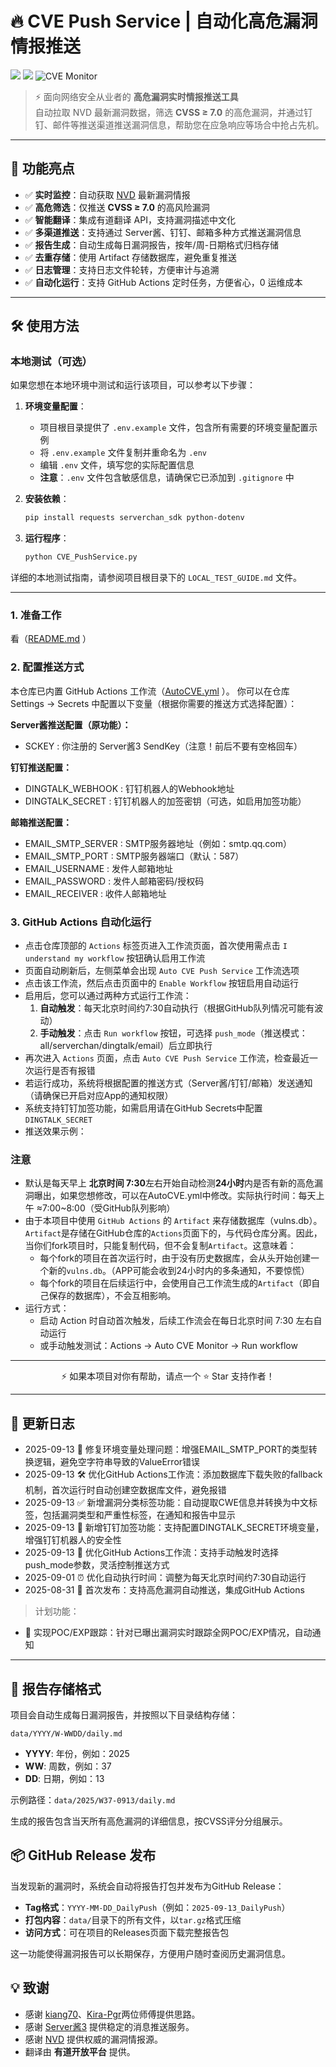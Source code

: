# 🔥 CVE Push Service | 自动化高危漏洞情报推送

<p align="center">

  <img src="https://img.shields.io/github/stars/adminlove520/cvePush?color=yellow&logo=riseup&logoColor=yellow&style=flat-square"></a>
  <img src="https://img.shields.io/github/forks/adminlove520/cvePush?color=purple&style=flat-square"></a>
  <img src="https://img.shields.io/badge/cvePush-blue?logo=datadog" alt="CVE Monitor">

</p>

> ⚡ 面向网络安全从业者的 **高危漏洞实时情报推送工具**  
> 自动拉取 NVD 最新漏洞数据，筛选 **CVSS ≥ 7.0** 的高危漏洞，并通过钉钉、邮件等推送渠道推送漏洞信息，帮助您在应急响应等场合中抢占先机。  

---

## 🚀 功能亮点

- ✅ **实时监控**：自动获取 [NVD](https://nvd.nist.gov/) 最新漏洞情报  
- ✅ **高危筛选**：仅推送 **CVSS ≥ 7.0** 的高风险漏洞  
- ✅ **智能翻译**：集成有道翻译 API，支持漏洞描述中文化  
- ✅ **多渠道推送**：支持通过 Server酱、钉钉、邮箱多种方式推送漏洞信息  
- ✅ **报告生成**：自动生成每日漏洞报告，按年/周-日期格式归档存储  
- ✅ **去重存储**：使用 Artifact 存储数据库，避免重复推送  
- ✅ **日志管理**：支持日志文件轮转，方便审计与追溯  
- ✅ **自动化运行**：支持 GitHub Actions 定时任务，方便省心，0 运维成本

---

## 🛠️ 使用方法

### 本地测试（可选）

如果您想在本地环境中测试和运行该项目，可以参考以下步骤：

1. **环境变量配置**：
   - 项目根目录提供了 `.env.example` 文件，包含所有需要的环境变量配置示例
   - 将 `.env.example` 文件复制并重命名为 `.env`
   - 编辑 `.env` 文件，填写您的实际配置信息
   - **注意**：`.env` 文件包含敏感信息，请确保它已添加到 `.gitignore` 中

2. **安装依赖**：
   ```bash
   pip install requests serverchan_sdk python-dotenv
   ```

3. **运行程序**：
   ```bash
   python CVE_PushService.py
   ```

详细的本地测试指南，请参阅项目根目录下的 `LOCAL_TEST_GUIDE.md` 文件。

---

### 1. 准备工作
看（[README.md](./README.md) ）

### 2. 配置推送方式

本仓库已内置 GitHub Actions 工作流（[AutoCVE.yml](./workflows/AutoCVE.yml) ）。
你可以在仓库 Settings → Secrets 中配置以下变量（根据你需要的推送方式选择配置）：

**Server酱推送配置（原功能）：**
- SCKEY : 你注册的 Server酱3 SendKey（注意！前后不要有空格回车）

**钉钉推送配置：**
- DINGTALK_WEBHOOK : 钉钉机器人的Webhook地址
- DINGTALK_SECRET : 钉钉机器人的加签密钥（可选，如启用加签功能）

**邮箱推送配置：**
- EMAIL_SMTP_SERVER : SMTP服务器地址（例如：smtp.qq.com）
- EMAIL_SMTP_PORT : SMTP服务器端口（默认：587）
- EMAIL_USERNAME : 发件人邮箱地址
- EMAIL_PASSWORD : 发件人邮箱密码/授权码
- EMAIL_RECEIVER : 收件人邮箱地址


### 3. GitHub Actions 自动化运行

- 点击仓库顶部的 `Actions` 标签页进入工作流页面，首次使用需点击 `I understand my workflow` 按钮确认启用工作流
- 页面自动刷新后，左侧菜单会出现 `Auto CVE Push Service` 工作流选项
- 点击该工作流，然后点击页面中的 `Enable Workflow` 按钮启用自动运行
- 启用后，您可以通过两种方式运行工作流：
  1. **自动触发**：每天北京时间约7:30自动执行（根据GitHub队列情况可能有波动）
  2. **手动触发**：点击 `Run workflow` 按钮，可选择 `push_mode`（推送模式：all/serverchan/dingtalk/email）后立即执行
- 再次进入 `Actions` 页面，点击 `Auto CVE Push Service` 工作流，检查最近一次运行是否有报错
- 若运行成功，系统将根据配置的推送方式（Server酱/钉钉/邮箱）发送通知（请确保已开启对应App的通知权限）
- 系统支持钉钉加签功能，如需启用请在GitHub Secrets中配置`DINGTALK_SECRET`
- 推送效果示例：

### 注意

- 默认是每天早上 **北京时间 7:30**左右开始自动检测**24小时**内是否有新的高危漏洞曝出，如果您想修改，可以在AutoCVE.yml中修改。实际执行时间：每天上午 ≈7:00~8:00（受GitHub队列影响）
- 由于本项目中使用 `GitHub Actions` 的 `Artifact` 来存储数据库（vulns.db）。`Artifact`是存储在GitHub仓库的`Actions`页面下的，与代码仓库分离。因此，当你们fork项目时，只能复制代码，但不会复制`Artifact`。这意味着：
  - 每个fork的项目在首次运行时，由于没有历史数据库，会从头开始创建一个新的`vulns.db`。（APP可能会收到24小时内的多条通知，不要惊慌）
  - 每个fork的项目在后续运行中，会使用自己工作流生成的`Artifact`（即自己保存的数据库），不会互相影响。
- 运行方式：
   - 启动 Action 时自动首次触发，后续工作流会在每日北京时间 7:30 左右自动运行
   - 或手动触发测试：Actions → Auto CVE Monitor → Run workflow
---

<p align="center">⚡ 如果本项目对你有帮助，请点一个 ⭐ Star 支持作者！</p> 

---

## 📅 更新日志

- 2025-09-13 🐛 修复环境变量处理问题：增强EMAIL_SMTP_PORT的类型转换逻辑，避免空字符串导致的ValueError错误
- 2025-09-13 🛠️ 优化GitHub Actions工作流：添加数据库下载失败的fallback机制，首次运行时自动创建空数据库文件，避免报错
- 2025-09-13 ✅ 新增漏洞分类标签功能：自动提取CWE信息并转换为中文标签，包括漏洞类型和严重性标签，在通知和报告中显示
- 2025-09-13 🔐 新增钉钉加签功能：支持配置DINGTALK_SECRET环境变量，增强钉钉机器人的安全性
- 2025-09-13 🔧 优化GitHub Actions工作流：支持手动触发时选择push_mode参数，灵活控制推送方式
- 2025-09-01 ⏰ 优化自动执行时间：调整为每天北京时间约7:30自动运行
- 2025-08-31 🎉 首次发布：支持高危漏洞自动推送，集成GitHub Actions

> 计划功能：
- 🔲 实现POC/EXP跟踪：针对已曝出漏洞实时跟踪全网POC/EXP情况，自动通知

---

## 💾 报告存储格式

项目会自动生成每日漏洞报告，并按照以下目录结构存储：
```
data/YYYY/W-WWDD/daily.md
```

- **YYYY**: 年份，例如：2025
- **WW**: 周数，例如：37
- **DD**: 日期，例如：13

示例路径：`data/2025/W37-0913/daily.md`

生成的报告包含当天所有高危漏洞的详细信息，按CVSS评分分组展示。

## 📦 GitHub Release 发布

当发现新的漏洞时，系统会自动将报告打包并发布为GitHub Release：

- **Tag格式**：`YYYY-MM-DD_DailyPush`（例如：`2025-09-13_DailyPush`）
- **打包内容**：`data/`目录下的所有文件，以`tar.gz`格式压缩
- **访问方式**：可在项目的Releases页面下载完整报告包

这一功能使得漏洞报告可以长期保存，方便用户随时查阅历史漏洞信息。

## 💡 致谢

- 感谢 [kiang70](https://github.com/kiang70/Github-Monitor/)、[Kira-Pgr](https://github.com/Kira-Pgr/Github-CVE-Listener)两位师傅提供思路。
- 感谢 [Server酱3](https://sc3.ft07.com/) 提供稳定的消息推送服务。
- 感谢 [NVD](https://nvd.nist.gov/) 提供权威的漏洞情报源。
- 翻译由 **有道开放平台** 提供。




